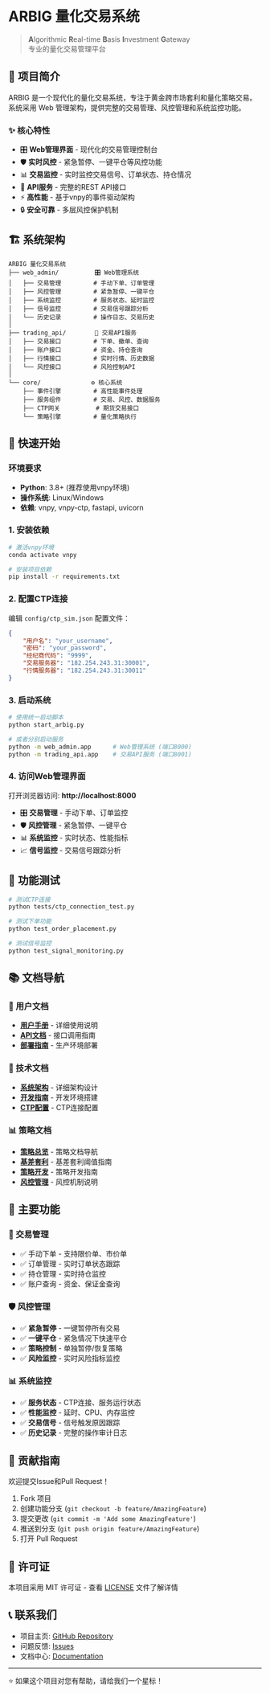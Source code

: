 # ARBIG 量化交易系统

> **A**lgorithmic **R**eal-time **B**asis **I**nvestment **G**ateway  
> 专业的量化交易管理平台

## 🎯 项目简介

ARBIG 是一个现代化的量化交易系统，专注于黄金跨市场套利和量化策略交易。系统采用 Web 管理架构，提供完整的交易管理、风控管理和系统监控功能。

### ✨ 核心特性

- 🎛️ **Web管理界面** - 现代化的交易管理控制台
- 🛡️ **实时风控** - 紧急暂停、一键平仓等风控功能  
- 📊 **交易监控** - 实时监控交易信号、订单状态、持仓情况
- 🔧 **API服务** - 完整的REST API接口
- ⚡ **高性能** - 基于vnpy的事件驱动架构
- 🔒 **安全可靠** - 多层风控保护机制

## 🏗️ 系统架构

```
ARBIG 量化交易系统
├── web_admin/          🎛️ Web管理系统
│   ├── 交易管理         # 手动下单、订单管理
│   ├── 风控管理         # 紧急暂停、一键平仓
│   ├── 系统监控         # 服务状态、延时监控
│   ├── 信号监控         # 交易信号跟踪分析
│   └── 历史记录         # 操作日志、交易历史
│
├── trading_api/        🔧 交易API服务
│   ├── 交易接口         # 下单、撤单、查询
│   ├── 账户接口         # 资金、持仓查询
│   ├── 行情接口         # 实时行情、历史数据
│   └── 风控接口         # 风险控制API
│
└── core/              ⚙️ 核心系统
    ├── 事件引擎         # 高性能事件处理
    ├── 服务组件         # 交易、风控、数据服务
    ├── CTP网关          # 期货交易接口
    └── 策略引擎         # 量化策略执行
```

## 🚀 快速开始

### 环境要求

- **Python**: 3.8+ (推荐使用vnpy环境)
- **操作系统**: Linux/Windows
- **依赖**: vnpy, vnpy-ctp, fastapi, uvicorn

### 1. 安装依赖

```bash
# 激活vnpy环境
conda activate vnpy

# 安装项目依赖
pip install -r requirements.txt
```

### 2. 配置CTP连接

编辑 `config/ctp_sim.json` 配置文件：

```json
{
    "用户名": "your_username",
    "密码": "your_password", 
    "经纪商代码": "9999",
    "交易服务器": "182.254.243.31:30001",
    "行情服务器": "182.254.243.31:30011"
}
```

### 3. 启动系统

```bash
# 使用统一启动脚本
python start_arbig.py

# 或者分别启动服务
python -m web_admin.app      # Web管理系统 (端口8000)
python -m trading_api.app    # 交易API服务 (端口8001)
```

### 4. 访问Web管理界面

打开浏览器访问: **http://localhost:8000**

- 🎛️ **交易管理** - 手动下单、订单监控
- 🛡️ **风控管理** - 紧急暂停、一键平仓
- 📊 **系统监控** - 实时状态、性能指标
- 📈 **信号监控** - 交易信号跟踪分析

## 🧪 功能测试

```bash
# 测试CTP连接
python tests/ctp_connection_test.py

# 测试下单功能
python test_order_placement.py

# 测试信号监控
python test_signal_monitoring.py
```

## 📚 文档导航

### 📖 用户文档
- [**用户手册**](docs/USER_MANUAL.md) - 详细使用说明
- [**API文档**](docs/API_REFERENCE.md) - 接口调用指南
- [**部署指南**](docs/DEPLOYMENT.md) - 生产环境部署

### 🔧 技术文档  
- [**系统架构**](docs/ARCHITECTURE.md) - 详细架构设计
- [**开发指南**](docs/DEVELOPMENT.md) - 开发环境搭建
- [**CTP配置**](docs/CTP_SETUP.md) - CTP连接配置

### 📊 策略文档
- [**策略总览**](docs/strategies/README.md) - 策略文档导航
- [**基差套利**](docs/strategies/SPREAD_THRESHOLD_GUIDE.md) - 基差套利阈值指南
- [**策略开发**](docs/STRATEGY_DEVELOPMENT.md) - 策略开发指南
- [**风控管理**](docs/RISK_MANAGEMENT.md) - 风控机制说明

## 🎯 主要功能

### 💼 交易管理
- ✅ 手动下单 - 支持限价单、市价单
- ✅ 订单管理 - 实时订单状态跟踪
- ✅ 持仓管理 - 实时持仓监控
- ✅ 账户查询 - 资金、保证金查询

### 🛡️ 风控管理
- ✅ **紧急暂停** - 一键暂停所有交易
- ✅ **一键平仓** - 紧急情况下快速平仓
- ✅ **策略控制** - 单独暂停/恢复策略
- ✅ **风险监控** - 实时风险指标监控

### 📊 系统监控
- ✅ **服务状态** - CTP连接、服务运行状态
- ✅ **性能监控** - 延时、CPU、内存监控
- ✅ **交易信号** - 信号触发原因跟踪
- ✅ **历史记录** - 完整的操作审计日志

## 🤝 贡献指南

欢迎提交Issue和Pull Request！

1. Fork 项目
2. 创建功能分支 (`git checkout -b feature/AmazingFeature`)
3. 提交更改 (`git commit -m 'Add some AmazingFeature'`)
4. 推送到分支 (`git push origin feature/AmazingFeature`)
5. 打开 Pull Request

## 📄 许可证

本项目采用 MIT 许可证 - 查看 [LICENSE](LICENSE) 文件了解详情

## 📞 联系我们

- 项目主页: [GitHub Repository](https://github.com/your-repo/arbig)
- 问题反馈: [Issues](https://github.com/your-repo/arbig/issues)
- 文档中心: [Documentation](docs/)

---

⭐ 如果这个项目对您有帮助，请给我们一个星标！
